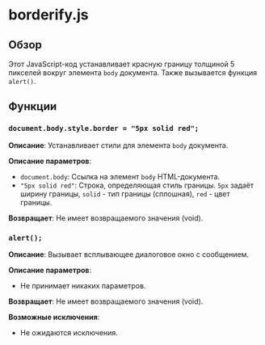 # borderify.js

## Обзор

Этот JavaScript-код устанавливает красную границу толщиной 5 пикселей вокруг элемента `body` документа. Также вызывается функция `alert()`.


## Функции

### `document.body.style.border = "5px solid red";`

**Описание**: Устанавливает стили для элемента `body` документа.

**Описание параметров**:

* `document.body`: Ссылка на элемент `body` HTML-документа.
* `"5px solid red"`: Строка, определяющая стиль границы.  `5px` задаёт ширину границы, `solid` - тип границы (сплошная), `red` - цвет границы.

**Возвращает**: Не имеет возвращаемого значения (void).


### `alert();`

**Описание**:  Вызывает всплывающее диалоговое окно с сообщением.

**Описание параметров**:

* Не принимает никаких параметров.

**Возвращает**: Не имеет возвращаемого значения (void).


**Возможные исключения**:

* Не ожидаются исключения.
